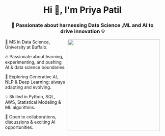 <h1 align="center"><b>Hi 👋, I'm Priya Patil</b></h1>

<h3 align="center">🚀 Passionate about harnessing Data Science ,ML and AI to drive innovation 💡</h3>

<img align="right" src="https://media.tenor.com/IF2JdxzmyN4AAAAj/coding-girl.gif" width="300" />

🚀 MS in Data Science, University at Buffalo.

🔥 Passionate about learning, experimenting, and pushing AI & data science boundaries.

🤖 Exploring Generative AI, NLP & Deep Learning; always adapting and evolving.

💡 Skilled in Python, SQL, AWS, Statistical Modeling & ML algorithms.

💬 Open to collaborations, discussions & exciting AI opportunities.


<!--
**Priyapatil1612/Priyapatil1612** is a ✨ _special_ ✨ repository because its `README.md` (this file) appears on your GitHub profile.

Here are some ideas to get you started:

- 🔭 I’m currently working on ...
- 🌱 I’m currently learning ...
- 👯 I’m looking to collaborate on ...
- 🤔 I’m looking for help with ...
- 💬 Ask me about ...
- 📫 How to reach me: ...
- 😄 Pronouns: ...
- ⚡ Fun fact: ...
-->
